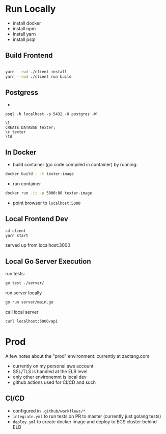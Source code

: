 

# Run Locally
- install docker
- install npm
- install yarn
- install psql

## Build Frontend
```bash

yarn --cwd ./client install
yarn --cwd ./client run build  
```

## Postgress
- 
```
psql -h localhost -p 5432 -U postgres -W

\l
CREATE DATABSE texter;
\c texter
\td

```

## In Docker

- build container (go code compiled in container) by running: 
```bash
docker build . -t texter-image
```
- run container
```bash
docker run -it -p 5000:80 texter-image
```
- point browser to `localhost:5000`

## Local Frontend Dev
```bash
cd client 
yarn start
```
served up from localhost:3000

## Local Go Server Execution
run tests:
```bash
go test ./server/
```

run server locally
```bash
go run server/main.go
```

call local server
```bash
curl localhost:5000/api
```


# Prod
A few notes about the "prod" environment:
currently at zactang.com
- currently on my personal aws account
- SSL/TLS is handled at the ELB level
- only other environemnt is local dev
- github actions used for CI/CD and such

## CI/CD
- configured in `.github/workflows/*`
- `integrate.yml` to run tests on PR to master (currently just golang tests)
- `deploy.yml` to create docker image and deploy to ECS cluster behind ELB


